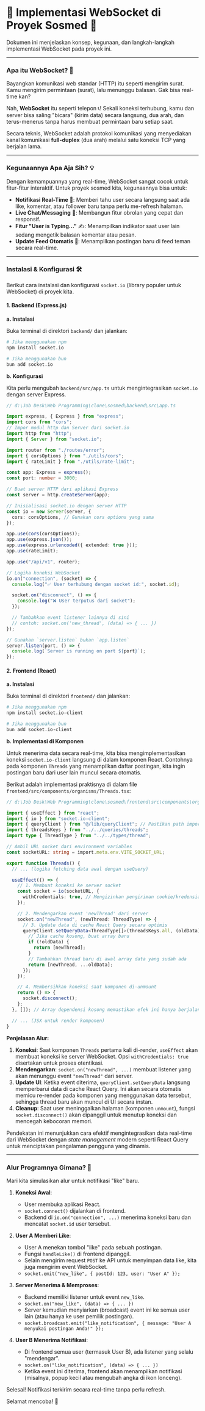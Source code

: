 # 🚀 Implementasi WebSocket di Proyek Sosmed 🚀

Dokumen ini menjelaskan konsep, kegunaan, dan langkah-langkah implementasi WebSocket pada proyek ini.

---

### Apa itu WebSocket? 🤔

Bayangkan komunikasi web standar (HTTP) itu seperti mengirim surat. Kamu mengirim permintaan (surat), lalu menunggu balasan. Gak bisa real-time kan?

Nah, **WebSocket** itu seperti telepon 📞! Sekali koneksi terhubung, kamu dan server bisa saling "bicara" (kirim data) secara langsung, dua arah, dan terus-menerus tanpa harus membuat permintaan baru setiap saat.

Secara teknis, WebSocket adalah protokol komunikasi yang menyediakan kanal komunikasi **full-duplex** (dua arah) melalui satu koneksi TCP yang berjalan lama.

---

### Kegunaannya Apa Aja Sih? 💡

Dengan kemampuannya yang real-time, WebSocket sangat cocok untuk fitur-fitur interaktif. Untuk proyek sosmed kita, kegunaannya bisa untuk:

-   **Notifikasi Real-Time** 🔔: Memberi tahu user secara langsung saat ada like, komentar, atau follower baru tanpa perlu me-refresh halaman.
-   **Live Chat/Messaging** 💬: Membangun fitur obrolan yang cepat dan responsif.
-   **Fitur "User is Typing..."** ✍️: Menampilkan indikator saat user lain sedang mengetik balasan komentar atau pesan.
-   **Update Feed Otomatis** 🔄: Menampilkan postingan baru di feed teman secara real-time.

---

### Instalasi & Konfigurasi 🛠️

Berikut cara instalasi dan konfigurasi `socket.io` (library populer untuk WebSocket) di proyek kita.

#### 1. Backend (Express.js)

**a. Instalasi**

Buka terminal di direktori `backend/` dan jalankan:

```bash
# Jika menggunakan npm
npm install socket.io

# Jika menggunakan bun
bun add socket.io
```

**b. Konfigurasi**

Kita perlu mengubah `backend/src/app.ts` untuk mengintegrasikan `socket.io` dengan server Express.

```typescript
// d:\Job Desk\Web Programming\clone\sosmed\backend\src\app.ts

import express, { Express } from "express";
import cors from "cors";
// Impor modul http dan Server dari socket.io
import http from "http";
import { Server } from "socket.io";

import router from "./routes/error";
import { corsOptions } from "./utils/cors";
import { rateLimit } from "./utils/rate-limit";

const app: Express = express();
const port: number = 3000;

// Buat server HTTP dari aplikasi Express
const server = http.createServer(app);

// Inisialisasi socket.io dengan server HTTP
const io = new Server(server, {
  cors: corsOptions, // Gunakan cors options yang sama
});

app.use(cors(corsOptions));
app.use(express.json());
app.use(express.urlencoded({ extended: true }));
app.use(rateLimit);

app.use("/api/v1", router);

// Logika koneksi WebSocket
io.on("connection", (socket) => {
  console.log("✅ User terhubung dengan socket id:", socket.id);

  socket.on("disconnect", () => {
    console.log("❌ User terputus dari socket");
  });

  // Tambahkan event listener lainnya di sini
  // contoh: socket.on('new_thread', (data) => { ... })
});

// Gunakan `server.listen` bukan `app.listen`
server.listen(port, () => {
  console.log(`Server is running on port ${port}`);
});

```

#### 2. Frontend (React)

**a. Instalasi**

Buka terminal di direktori `frontend/` dan jalankan:

```bash
# Jika menggunakan npm
npm install socket.io-client

# Jika menggunakan bun
bun add socket.io-client
```

**b. Implementasi di Komponen**

Untuk menerima data secara real-time, kita bisa mengimplementasikan koneksi `socket.io-client` langsung di dalam komponen React. Contohnya pada komponen `Threads` yang menampilkan daftar postingan, kita ingin postingan baru dari user lain muncul secara otomatis.

Berikut adalah implementasi praktisnya di dalam file `frontend/src/components/organisms/Threads.tsx`:

```typescript
// d:\Job Desk\Web Programming\clone\sosmed\frontend\src\components\organisms\Threads.tsx

import { useEffect } from "react";
import { io } from "socket.io-client";
import { queryClient } from "@/lib/queryClient"; // Pastikan path import benar
import { threadsKeys } from "../../queries/threads";
import type { ThreadType } from "../../types/thread";

// Ambil URL socket dari environment variables
const socketURL: string = import.meta.env.VITE_SOCKET_URL;

export function Threads() {
  // ... (logika fetching data awal dengan useQuery)

  useEffect(() => {
    // 1. Membuat koneksi ke server socket
    const socket = io(socketURL, {
      withCredentials: true, // Mengizinkan pengiriman cookie/kredensial
    });

    // 2. Mendengarkan event 'newThread' dari server
    socket.on("newThread", (newThread: ThreadType) => {
      // 3. Update data di cache React Query secara optimis
      queryClient.setQueryData<ThreadType[]>(threadsKeys.all, (oldData) => {
        // Jika cache kosong, buat array baru
        if (!oldData) {
          return [newThread];
        }
        // Tambahkan thread baru di awal array data yang sudah ada
        return [newThread, ...oldData];
      });
    });

    // 4. Membersihkan koneksi saat komponen di-unmount
    return () => {
      socket.disconnect();
    };
  }, []); // Array dependensi kosong memastikan efek ini hanya berjalan sekali

  // ... (JSX untuk render komponen)
}
```

**Penjelasan Alur:**

1.  **Koneksi**: Saat komponen `Threads` pertama kali di-render, `useEffect` akan membuat koneksi ke server WebSocket. Opsi `withCredentials: true` disertakan untuk proses otentikasi.
2.  **Mendengarkan**: `socket.on("newThread", ...)` membuat listener yang akan menunggu event `"newThread"` dari server.
3.  **Update UI**: Ketika event diterima, `queryClient.setQueryData` langsung memperbarui data di cache React Query. Ini akan secara otomatis memicu re-render pada komponen yang menggunakan data tersebut, sehingga thread baru akan muncul di UI secara instan.
4.  **Cleanup**: Saat user meninggalkan halaman (komponen `unmount`), fungsi `socket.disconnect()` akan dipanggil untuk menutup koneksi dan mencegah kebocoran memori.

Pendekatan ini menunjukkan cara efektif mengintegrasikan data real-time dari WebSocket dengan *state management* modern seperti React Query untuk menciptakan pengalaman pengguna yang dinamis.

---

### Alur Programnya Gimana? 🌊

Mari kita simulasikan alur untuk notifikasi "like" baru.

1.  **Koneksi Awal**:
    -   User membuka aplikasi React.
    -   `socket.connect()` dijalankan di frontend.
    -   Backend di `io.on("connection", ...)` menerima koneksi baru dan mencatat `socket.id` user tersebut.

2.  **User A Memberi Like**:
    -   User A menekan tombol "like" pada sebuah postingan.
    -   Fungsi `handleLike()` di frontend dipanggil.
    -   Selain mengirim request `POST` ke API untuk menyimpan data like, kita juga mengirim event WebSocket.
    -   `socket.emit("new_like", { postId: 123, user: "User A" });`

3.  **Server Menerima & Memproses**:
    -   Backend memiliki listener untuk event `new_like`.
    -   `socket.on("new_like", (data) => { ... })`
    -   Server kemudian menyiarkan (broadcast) event ini ke semua user lain (atau hanya ke user pemilik postingan).
    -   `socket.broadcast.emit("like_notification", { message: "User A menyukai postingan Anda!" });`

4.  **User B Menerima Notifikasi**:
    -   Di frontend semua user (termasuk User B), ada listener yang selalu "mendengar".
    -   `socket.on("like_notification", (data) => { ... })`
    -   Ketika event ini diterima, frontend akan menampilkan notifikasi (misalnya, popup kecil atau mengubah angka di ikon lonceng).

Selesai! Notifikasi terkirim secara real-time tanpa perlu refresh.

Selamat mencoba! 🎉
